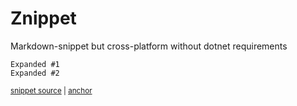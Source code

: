 # Znippet

Markdown-snippet but cross-platform without dotnet requirements

<!-- snippet-start X -->
<a id='snippet-X'></a>
```
Expanded #1
Expanded #2
```
<sup><a href='/src\test\snippet.txt#L1-L4' title='Snippet source file'>snippet source</a> | <a href='#snippet-X' title='Start of snippet'>anchor</a></sup>
<!-- snippet-end -->
